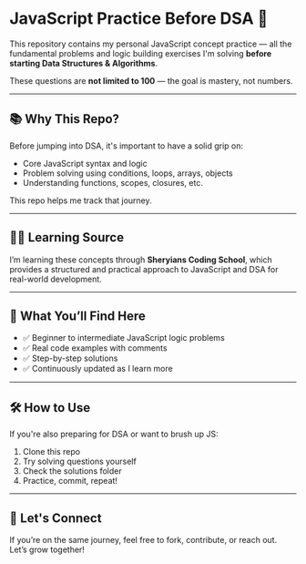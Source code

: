 # JavaScript Practice Before DSA 🚀

This repository contains my personal JavaScript concept practice — all the fundamental problems and logic building exercises I'm solving **before starting Data Structures & Algorithms**.

These questions are **not limited to 100** — the goal is mastery, not numbers.

---

## 📚 Why This Repo?

Before jumping into DSA, it's important to have a solid grip on:
- Core JavaScript syntax and logic
- Problem solving using conditions, loops, arrays, objects
- Understanding functions, scopes, closures, etc.

This repo helps me track that journey.

---

## 👨‍🏫 Learning Source

I’m learning these concepts through **Sheryians Coding School**, which provides a structured and practical approach to JavaScript and DSA for real-world development.

---

## 📌 What You’ll Find Here

- ✅ Beginner to intermediate JavaScript logic problems  
- ✅ Real code examples with comments  
- ✅ Step-by-step solutions  
- ✅ Continuously updated as I learn more  

---

## 🛠️ How to Use

If you're also preparing for DSA or want to brush up JS:
1. Clone this repo
2. Try solving questions yourself
3. Check the solutions folder
4. Practice, commit, repeat!

---

## 🌟 Let's Connect

If you’re on the same journey, feel free to fork, contribute, or reach out. Let’s grow together!


